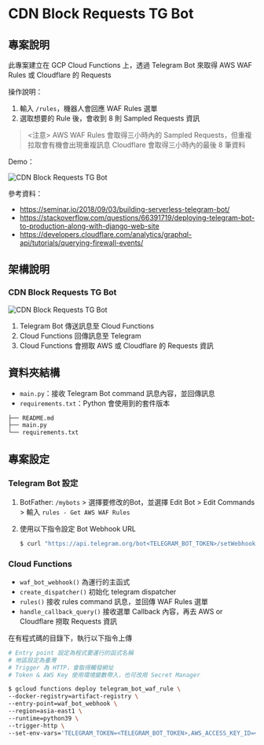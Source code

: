 # CDN Block Requests TG Bot

## 專案說明

此專案建立在 GCP Cloud Functions 上，透過 Telegram Bot 來取得 AWS WAF Rules 或 Cloudflare 的 Requests

操作說明：

1. 輸入 `/rules`，機器人會回應 WAF Rules 選單
2. 選取想要的 Rule 後，會收到 8 則 Sampled Requests 資訊

> <注意> 
> AWS WAF Rules 會取得三小時內的 Sampled Requests，但重複拉取會有機會出現重複訊息
> Cloudflare 會取得三小時內的最後 8 筆資料

Demo：

![CDN Block Requests TG Bot](https://imgur.com/Ngew6CA.png)

參考資料：

- <https://seminar.io/2018/09/03/building-serverless-telegram-bot/>
- <https://stackoverflow.com/questions/66391719/deploying-telegram-bot-to-production-along-with-django-web-site>
- <https://developers.cloudflare.com/analytics/graphql-api/tutorials/querying-firewall-events/>

## 架構說明

### CDN Block Requests TG Bot

![CDN Block Requests TG Bot](https://imgur.com/oeDe15l.png)

1. Telegram Bot 傳送訊息至 Cloud Functions
2. Cloud Functions 回傳訊息至 Telegram
3. Cloud Functions 會撈取 AWS 或 Cloudflare 的 Requests 資訊

## 資料夾結構

- `main.py`：接收 Telegram Bot command 訊息內容，並回傳訊息
- `requirements.txt`：Python 會使用到的套件版本

```bash
├── README.md
├── main.py
└── requirements.txt
```

## 專案設定

### Telegram Bot 設定

1. BotFather: `/mybots` > 選擇要修改的Bot，並選擇 Edit Bot > Edit Commands > 輸入 `rules - Get AWS WAF Rules`
2. 使用以下指令設定 Bot Webhook URL

    ```bash
    $ curl "https://api.telegram.org/bot<TELEGRAM_BOT_TOKEN>/setWebhook?url=<CLOUD_FUNCTIONS_TRIGGER_URL>"
    ```

### Cloud Functions

- `waf_bot_webhook()` 為運行的主函式
- `create_dispatcher()` 初始化 telegram dispatcher
- `rules()` 接收 rules command 訊息，並回傳 WAF Rules 選單
- `handle_callback_query()` 接收選單 Callback 內容，再去 AWS or Cloudflare 撈取 Requests 資訊

在有程式碼的目錄下，執行以下指令上傳

```bash
# Entry point 設定為程式要運行的函式名稱
# 地區設定為臺灣
# Trigger 為 HTTP，會取得觸發網址
# Token & AWS Key 使用環境變數帶入，也可改用 Secret Manager

$ gcloud functions deploy telegram_bot_waf_rule \
--docker-registry=artifact-registry \
--entry-point=waf_bot_webhook \
--region=asia-east1 \
--runtime=python39 \
--trigger-http \
--set-env-vars='TELEGRAM_TOKEN=<TELEGRAM_BOT_TOKEN>,AWS_ACCESS_KEY_ID=<AWS_ACCESS_KEY_ID>,AWS_SECRET_ACCESS_KEY=<AWS_SECRET_ACCESS_KEY>,CLOUDFLARE_TOKEN=<CLOUDFLARE_TOKEN>,CLOUDFLARE_ZONE_TAG=<CLOUDFLARE_ZONE_TAG>'
```
